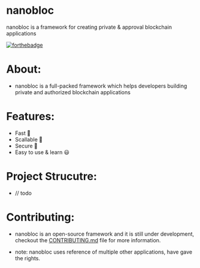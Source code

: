 # nanobloc
nanobloc is a framework for creating private &amp; approval blockchain applications 

[![forthebadge](https://forthebadge.com/images/badges/made-with-rust.svg)](https://forthebadge.com)

# About:
- nanobloc is a full-packed framework which helps developers building private and authorized blockchain applications

# Features:
- Fast 🚀
- Scallable 📏
- Secure 🔐
- Easy to use & learn 😃

# Project Strucutre:
- // todo

# Contributing:
- nanobloc is an open-source framework and it is still under development, checkout the [CONTRIBUTING.md]() file for more information.

- note: nanobloc uses reference of multiple other applications, have gave the rights.